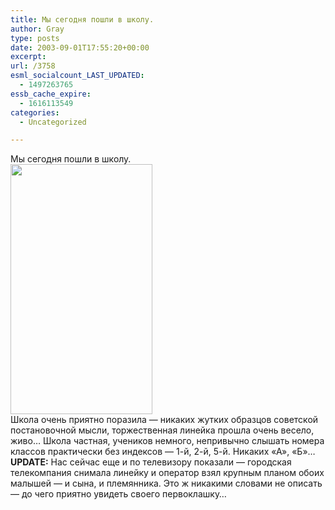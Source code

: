 ```yaml
---
title: Мы сегодня пошли в школу.
author: Gray
type: posts
date: 2003-09-01T17:55:20+00:00
excerpt:
url: /3758
esml_socialcount_LAST_UPDATED:
  - 1497263765
essb_cache_expire:
  - 1616113549
categories:
  - Uncategorized

---
```








Мы сегодня пошли в школу.  
<img src="https://i0.wp.com/www.searchengines.ru/blog/images/1stsept.jpg?resize=227%2C400" width="227" height="400" alt="" border="0" data-recalc-dims="1" />  
Школа очень приятно поразила &#8212; никаких жутких образцов советской постановочной мысли, торжественная линейка прошла очень весело, живо&#8230; Школа частная, учеников немного, непривычно слышать номера классов практически без индексов &#8212; 1-й, 2-й, 5-й. Никаких &#171;А&#187;, &#171;Б&#187;&#8230;  
**UPDATE:** Нас сейчас еще и по телевизору показали &#8212; городская телекомпания снимала линейку и оператор взял крупным планом обоих малышей &#8212; и сына, и племянника. Это ж никакими словами не описать &#8212; до чего приятно увидеть своего первоклашку&#8230;